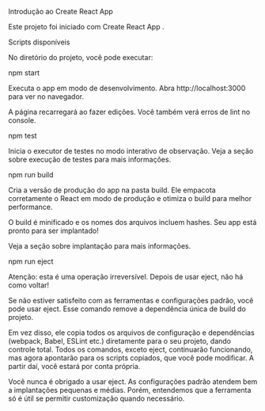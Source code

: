 Introdução ao Create React App

Este projeto foi iniciado com Create React App
.

Scripts disponíveis

No diretório do projeto, você pode executar:

npm start

Executa o app em modo de desenvolvimento.
Abra http://localhost:3000
 para ver no navegador.

A página recarregará ao fazer edições.
Você também verá erros de lint no console.

npm test

Inicia o executor de testes no modo interativo de observação.
Veja a seção sobre execução de testes
 para mais informações.

npm run build

Cria a versão de produção do app na pasta build.
Ele empacota corretamente o React em modo de produção e otimiza o build para melhor performance.

O build é minificado e os nomes dos arquivos incluem hashes.
Seu app está pronto para ser implantado!

Veja a seção sobre implantação
 para mais informações.

npm run eject

Atenção: esta é uma operação irreversível. Depois de usar eject, não há como voltar!

Se não estiver satisfeito com as ferramentas e configurações padrão, você pode usar eject. Esse comando remove a dependência única de build do projeto.

Em vez disso, ele copia todos os arquivos de configuração e dependências (webpack, Babel, ESLint etc.) diretamente para o seu projeto, dando controle total. Todos os comandos, exceto eject, continuarão funcionando, mas agora apontarão para os scripts copiados, que você pode modificar. A partir daí, você estará por conta própria.

Você nunca é obrigado a usar eject. As configurações padrão atendem bem a implantações pequenas e médias. Porém, entendemos que a ferramenta só é útil se permitir customização quando necessário.

